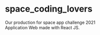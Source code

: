 # space_coding_lovers
Our production for space app challenge 2021  
Application Web made with React JS.
